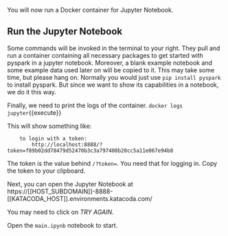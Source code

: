 You will now run a Docker container for Jupyter Notebook.

## Run the Jupyter Notebook 
Some commands will be invoked in the terminal to your right. They pull and run a container containing all necessary packages to get started with pyspark in a jupyter notebook. 
Moreover, a blank example notebook and some example data used later on will be copied to it. This may take some time, but please hang on. 
Normally you would just use `pip install pyspark` to install pyspark. But since we want to show its capabilities in a notebook, we do it this way.

Finally, we need to print the logs of the container.
`docker logs jupyter`{{execute}}

This will show something like:
```
    to login with a token:
        http://localhost:8888/?token=f89b02dd78479d52470b3c3a797408b20cc5a11e067e94b8
```


The token is the value behind `/?token=`. You need that for logging in. Copy the token to your clipboard.

Next, you can open the Jupyter Notebook at 
 https://[[HOST_SUBDOMAIN]]-8888-[[KATACODA_HOST]].environments.katacoda.com/

You may need to click on *TRY AGAIN*.

Open the `main.ipynb` notebook to start. 